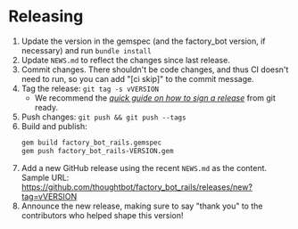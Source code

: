 # Releasing

1. Update the version in the gemspec (and the factory\_bot version, if necessary)
   and run `bundle install`
2. Update `NEWS.md` to reflect the changes since last release.
3. Commit changes.
   There shouldn't be code changes,
   and thus CI doesn't need to run,
   so you can add "[ci skip]" to the commit message.
4. Tag the release: `git tag -s vVERSION`
    - We recommend the [_quick guide on how to sign a release_] from git ready.
5. Push changes: `git push && git push --tags`
6. Build and publish:
    ```bash
    gem build factory_bot_rails.gemspec
    gem push factory_bot_rails-VERSION.gem
    ```
7. Add a new GitHub release using the recent `NEWS.md` as the content. Sample
   URL: https://github.com/thoughtbot/factory_bot_rails/releases/new?tag=vVERSION
8. Announce the new release,
   making sure to say "thank you" to the contributors
   who helped shape this version!

[_quick guide on how to sign a release_]: http://gitready.com/advanced/2014/11/02/gpg-sign-releases.html
